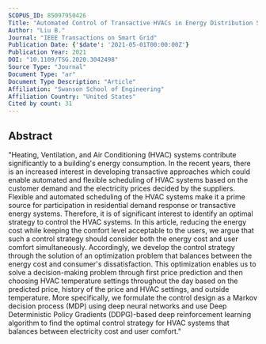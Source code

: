 ```yaml
---
SCOPUS_ID: 85097950426
Title: "Automated Control of Transactive HVACs in Energy Distribution Systems"
Author: "Liu B."
Journal: "IEEE Transactions on Smart Grid"
Publication Date: {'$date': '2021-05-01T00:00:00Z'}
Publication Year: 2021
DOI: "10.1109/TSG.2020.3042498"
Source Type: "Journal"
Document Type: "ar"
Document Type Description: "Article"
Affiliation: "Swanson School of Engineering"
Affiliation Country: "United States"
Cited by count: 31
---
```


## Abstract
"Heating, Ventilation, and Air Conditioning (HVAC) systems contribute significantly to a building's energy consumption. In the recent years, there is an increased interest in developing transactive approaches which could enable automated and flexible scheduling of HVAC systems based on the customer demand and the electricity prices decided by the suppliers. Flexible and automated scheduling of the HVAC systems make it a prime source for participation in residential demand response or transactive energy systems. Therefore, it is of significant interest to identify an optimal strategy to control the HVAC systems. In this article, reducing the energy cost while keeping the comfort level acceptable to the users, we argue that such a control strategy should consider both the energy cost and user comfort simultaneously. Accordingly, we develop the control strategy through the solution of an optimization problem that balances between the energy cost and consumer's dissatisfaction. This optimization enables us to solve a decision-making problem through first price prediction and then choosing HVAC temperature settings throughout the day based on the predicted price, history of the price and HVAC settings, and outside temperature. More specifically, we formulate the control design as a Markov decision process (MDP) using deep neural networks and use Deep Deterministic Policy Gradients (DDPG)-based deep reinforcement learning algorithm to find the optimal control strategy for HVAC systems that balances between electricity cost and user comfort."

